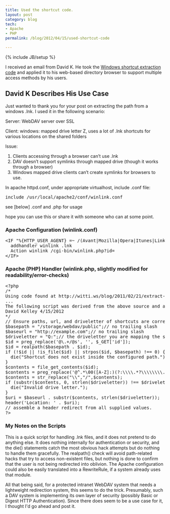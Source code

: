 ```yaml
---
title: Used the shortcut code.
layout: post
category: blog
tech:
- Apache
- PHP
permalink: /blog/2012/04/15/used-shortcut-code

---
```

{% include JB/setup %}
<div id="node-204" class="node node-blog node-promoted">
  <div class="content clearfix">
    <div class="field field-name-body field-type-text-with-summary field-label-hidden"><div class="field-items"><div class="field-item even"><p>I received an email from David K. He took the <a href="http://witti.ws/blog/2011/02/21/extract-path-lnk-file-using-php">Windows shortcut extraction code</a> and applied it to his web-based directory browser to support multiple access methods by his users.</p>
<!--break-->
<h2>
	David K Describes His Use Case</h2>
<p>Just wanted to thank you for your post on extracting the path from a windows .lnk. I used it in the following scenario:</p>
<p>Server: WebDAV server over SSL</p>
<p>Client: windows: mapped drive letter Z, uses a lot of .lnk shortcuts for various locations on the shared folders</p>
<p>Issue:</p>
<ol><li>
		Clients accessing through a browser can’t use .lnk</li>
	<li>
		DAV doesn’t support symlinks through mapped drive (though it works through a browser)</li>
	<li>
		Windows mapped drive clients can’t create symlinks for browsers to use.</li>
</ol><p>In apache httpd.conf, under appropriate virtualhost, include .conf file:</p>
<pre class="brush:xml">
include /usr/local/apache2/conf/winlink.conf</pre>
<p>see [below] .conf and .php for usage</p>
<p>hope you can use this or share it with someone who can at some point.</p>
<h3>
	Apache Configuration (winlink.conf)</h3>
<pre class="brush:xml">
&lt;IF "%{HTTP_USER_AGENT} =~ /(Avant|Mozilla|Opera|Itunes|Links|ELinks|Lynx|Konqueror|MSIE|Dillo|Uzbl|w3m|NetSurf|Polaris|BlackBerry|HTC|LG|MOT|Nokia|SAMSUNG|SEC|SonyEricsson|Vodafone)/"&gt;
  addhandler winlink .lnk
  Action winlink /cgi-bin/winlink.php?id=
&lt;/IF&gt;</pre>
<h3>
	Apache (PHP) Handler (winlink.php, slightly modified for readability/error-checks)</h3>
<pre class="brush:php">
&lt;?php
/*
Using code found at http://witti.ws/blog/2011/02/21/extract-path-lnk-file-using-php:
...
The following script was derived from the above source and adapted for my personal use.
David Kelley 4/15/2012
*/
// Ensure paths, url, and driveletter of shortcuts are correct or script will fail.
$basepath = "/storage/webdav/public";// no trailing slash
$baseurl = "http://example.com";// no trailing slash
$driveletter = "Q:";// the driveletter you are mapping the shared resource to, and making shortcuts with
$id = preg_replace('@\.+/@s', '', $_GET['id']);
$id = realpath($basepath . $id);
if (!$id || !is_file($id) || strpos($id, $basepath) !== 0) {
  die("Shortcut does not exist inside the configured path.");
}
$contents = file_get_contents($id);
$contents = preg_replace('@^.*\00([A-Z]:)(?:\\\\.*?\\\\\\\\.*?\00|[\00\\\\])(.*?)\00.*$@s', '$1\\\\$2', $contents);
$contents = str_replace("\\","/",$contents);
if (substr($contents, 0, strlen($driveletter)) !== $driveletter) {
  die("Invalid drive letter.");
}
$uri = $baseurl . substr($contents, strlen($driveletter));
header('Location: ' . $uri);
// assemble a header redirect from all supplied values.
?&gt;</pre>
<h3>
	My Notes on the Scripts</h3>
<p>This is a quick script for handling .lnk files, and it does not pretend to do anything else. It does nothing internally for authentication or security, and the die() statements catch the most obvious hack attempts but do nothing to handle them gracefully. The realpath() check will avoid path-related hacks that try to access non-existent files, but nothing is done to confirm that the user is not being redirected into oblivion. The Apache configuration could also be easily translated into a RewriteRule, if a system already uses that module.</p>
<p>All that being said, for a protected intranet WebDAV system that needs a lightweight redirection system, this seems to do the trick. Presumably, such a DAV system is implementing its own layer of security (possibly Basic or Digest HTTP Authentication). Since there does seem to be a use case for it, I thought I'd go ahead and post it.</p>
</div></div></div>  </div>
</div>
